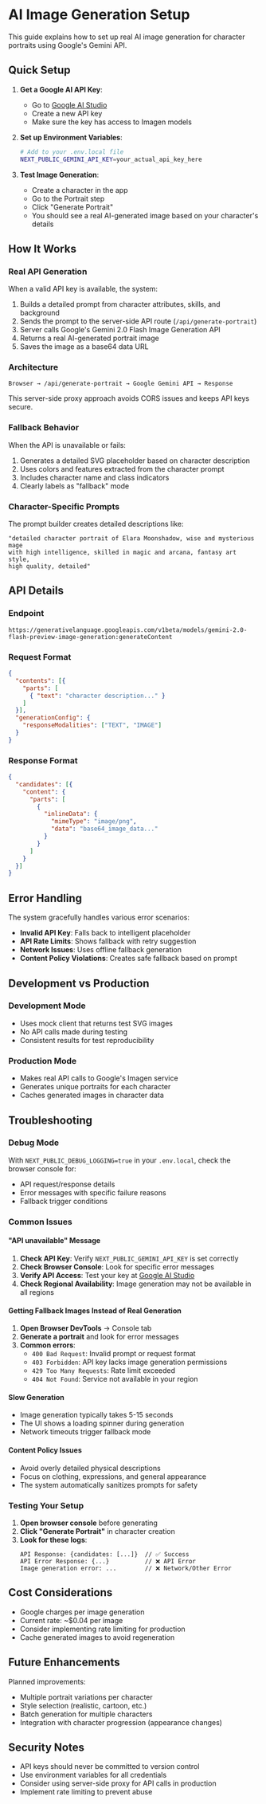 # AI Image Generation Setup

This guide explains how to set up real AI image generation for character portraits using Google's Gemini API.

## Quick Setup

1. **Get a Google AI API Key**:
   - Go to [Google AI Studio](https://makersuite.google.com/app/apikey)
   - Create a new API key
   - Make sure the key has access to Imagen models

2. **Set up Environment Variables**:
   ```bash
   # Add to your .env.local file
   NEXT_PUBLIC_GEMINI_API_KEY=your_actual_api_key_here
   ```

3. **Test Image Generation**:
   - Create a character in the app
   - Go to the Portrait step
   - Click "Generate Portrait"
   - You should see a real AI-generated image based on your character's details

## How It Works

### Real API Generation
When a valid API key is available, the system:
1. Builds a detailed prompt from character attributes, skills, and background
2. Sends the prompt to the server-side API route (`/api/generate-portrait`)
3. Server calls Google's Gemini 2.0 Flash Image Generation API
4. Returns a real AI-generated portrait image
5. Saves the image as a base64 data URL

### Architecture
```
Browser → /api/generate-portrait → Google Gemini API → Response
```
This server-side proxy approach avoids CORS issues and keeps API keys secure.

### Fallback Behavior
When the API is unavailable or fails:
1. Generates a detailed SVG placeholder based on character description
2. Uses colors and features extracted from the character prompt
3. Includes character name and class indicators
4. Clearly labels as "fallback" mode

### Character-Specific Prompts
The prompt builder creates detailed descriptions like:
```
"detailed character portrait of Elara Moonshadow, wise and mysterious mage 
with high intelligence, skilled in magic and arcana, fantasy art style, 
high quality, detailed"
```

## API Details

### Endpoint
```
https://generativelanguage.googleapis.com/v1beta/models/gemini-2.0-flash-preview-image-generation:generateContent
```

### Request Format
```json
{
  "contents": [{
    "parts": [
      { "text": "character description..." }
    ]
  }],
  "generationConfig": {
    "responseModalities": ["TEXT", "IMAGE"]
  }
}
```

### Response Format
```json
{
  "candidates": [{
    "content": {
      "parts": [
        {
          "inlineData": {
            "mimeType": "image/png",
            "data": "base64_image_data..."
          }
        }
      ]
    }
  }]
}
```

## Error Handling

The system gracefully handles various error scenarios:

- **Invalid API Key**: Falls back to intelligent placeholder
- **API Rate Limits**: Shows fallback with retry suggestion
- **Network Issues**: Uses offline fallback generation
- **Content Policy Violations**: Creates safe fallback based on prompt

## Development vs Production

### Development Mode
- Uses mock client that returns test SVG images
- No API calls made during testing
- Consistent results for test reproducibility

### Production Mode
- Makes real API calls to Google's Imagen service
- Generates unique portraits for each character
- Caches generated images in character data

## Troubleshooting

### Debug Mode
With `NEXT_PUBLIC_DEBUG_LOGGING=true` in your `.env.local`, check the browser console for:
- API request/response details
- Error messages with specific failure reasons
- Fallback trigger conditions

### Common Issues

#### "API unavailable" Message
1. **Check API Key**: Verify `NEXT_PUBLIC_GEMINI_API_KEY` is set correctly
2. **Check Browser Console**: Look for specific error messages
3. **Verify API Access**: Test your key at [Google AI Studio](https://makersuite.google.com/)
4. **Check Regional Availability**: Image generation may not be available in all regions

#### Getting Fallback Images Instead of Real Generation
1. **Open Browser DevTools** → Console tab
2. **Generate a portrait** and look for error messages
3. **Common errors**:
   - `400 Bad Request`: Invalid prompt or request format
   - `403 Forbidden`: API key lacks image generation permissions
   - `429 Too Many Requests`: Rate limit exceeded
   - `404 Not Found`: Service not available in your region

#### Slow Generation
- Image generation typically takes 5-15 seconds
- The UI shows a loading spinner during generation
- Network timeouts trigger fallback mode

#### Content Policy Issues
- Avoid overly detailed physical descriptions
- Focus on clothing, expressions, and general appearance
- The system automatically sanitizes prompts for safety

### Testing Your Setup
1. **Open browser console** before generating
2. **Click "Generate Portrait"** in character creation
3. **Look for these logs**:
   ```
   API Response: {candidates: [...]}  // ✅ Success
   API Error Response: {...}          // ❌ API Error
   Image generation error: ...        // ❌ Network/Other Error
   ```

## Cost Considerations

- Google charges per image generation
- Current rate: ~$0.04 per image
- Consider implementing rate limiting for production
- Cache generated images to avoid regeneration

## Future Enhancements

Planned improvements:
- Multiple portrait variations per character
- Style selection (realistic, cartoon, etc.)
- Batch generation for multiple characters
- Integration with character progression (appearance changes)

## Security Notes

- API keys should never be committed to version control
- Use environment variables for all credentials
- Consider using server-side proxy for API calls in production
- Implement rate limiting to prevent abuse